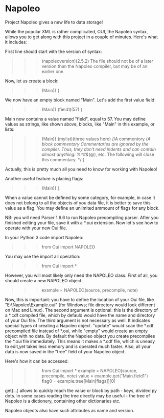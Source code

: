 # Napoleo
Project Napoleo gives a new life to data storage!

While the popular XML is rather complicated, OUI, the Napoleo syntax, allows you to get along with this project in a couple of minutes. Here's what it includes:

First line should start with the version of syntax:
>>> (napoleoversion)(2.5.2)
The file should not be of a later version than the Napoleo compiler, but may be of an earlier one.

Now, let us create a block:
>>> (Main){
>>> }

We now have an empty block named "Main".
Let's add the first value field:

>>> (Main){
>>>   (field1)(57)
>>> }

Main now contains a value named "field", equal to 57.
You may define values as strings, like shown above, blocks, like "Main" in this example, or lists:

>>> (Main){
>>>   (mylist)(three values here)
>>>   //A commentory
>>>   /*A block commentory
>>>   Commentaries are ignored by the compiler.
>>>   Thus, they don't need indents and can contain almost anything:
>>> %^#&*(@), etc. The following will close this commentary. */
>>> }

Actually, this is pretty much all you need to know for working with Napoleo!

Another useful feature is placing flags:

>>> (Main){
>>>   <anything>
>>> }

When a value cannot be defined by some category, for example, in case it does not belong to all the objects of you data file, it is better to save this value as a flag. You may define an unlimited ammount of flags for any block.

NB: you will need Parser 1.6.6 to run Napoleo precompiling parser.
After you finished editing your file, save it with a *.oui extension.
Now let's see how to operate with your new Oui file.

In your Python 3 code import Napoleo:

>>> from Oui import NAPOLEO

You may use the import all operation:

>>> from Oui import *

However, you will most likely only need the NAPOLEO class.
First of all, you should create a new NAPOLEO object:

>>> example = NAPOLEO(source, precompile, note)

Now, this is important: you have to define the location of your Oui file, like "E:\\Napoleo\\Example.oui" (for Windows; file directory would look different on Mac and Linux). 
The second argument is optional: this is the directory of a *.cdf compiled file, which by defauld would have the name and directory of your Oui file. 
The third argument is not necessary as well. It indicates special types of creating a Napoleo object. "update" would scan the *.cdf precompiled file instead of *.oui, while "empty" would create an empty object with no data. By default the Napoleo object you create precompiles the *.oui file immediately. This means it makes a *.cdf file, which is uneasy to edit,yet takes less memory and is operated much faster. Also, all your data is now saved in the "tree" field of your Napoleo object.

Here's how it can be accessed:


>>> from Oui import *
>>> example = NAPOLEO(source, precompile, note)
>>> value = example.get("Main.field1")
>>> flag0 = example.tree[Main[flags]][0]

get(...) allows to quickly reach the value or block by path - keys, divided py dots.
In some cases reading the tree directly may be useful - the tree of Napoleo is a dictionery, containing other dictionaries etc.

Napoleo objects also have such attributes as name and version.
